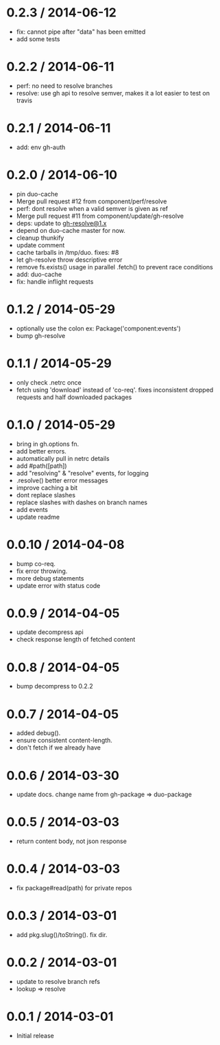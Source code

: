 
0.2.3 / 2014-06-12
==================

 * fix: cannot pipe after "data" has been emitted
 * add some tests

0.2.2 / 2014-06-11
==================

 * perf: no need to resolve branches
 * resolve: use gh api to resolve semver, makes it a lot easier to test on travis

0.2.1 / 2014-06-11
==================

 * add: env gh-auth

0.2.0 / 2014-06-10
==================

 * pin duo-cache
 * Merge pull request #12 from component/perf/resolve
 * perf: dont resolve when a valid semver is given as ref
 * Merge pull request #11 from component/update/gh-resolve
 * deps: update to gh-resolve@1.x
 * depend on duo-cache master for now.
 * cleanup thunkify
 * update comment
 * cache tarballs in /tmp/duo. fixes: #8
 * let gh-resolve throw descriptive error
 * remove fs.exists() usage in parallel .fetch() to prevent race conditions
 * add: duo-cache
 * fix: handle inflight requests

0.1.2 / 2014-05-29
==================

 * optionally use the colon ex: Package('component:events')
 * bump gh-resolve

0.1.1 / 2014-05-29
==================

 * only check .netrc once
 * fetch using 'download' instead of 'co-req'. fixes inconsistent dropped requests and half downloaded packages

0.1.0 / 2014-05-29
==================

 * bring in gh.options fn.
 * add better errors.
 * automatically pull in netrc details
 * add #path([path])
 * add "resolving" & "resolve" events, for logging
 * .resolve() better error messages
 * improve caching a bit
 * dont replace slashes
 * replace slashes with dashes on branch names
 * add events
 * update readme

0.0.10 / 2014-04-08
==================

 * bump co-req.
 * fix error throwing.
 * more debug statements
 * update error with status code

0.0.9 / 2014-04-05
==================

 * update decompress api
 * check response length of fetched content

0.0.8 / 2014-04-05
==================

 * bump decompress to 0.2.2

0.0.7 / 2014-04-05
==================

 * added debug().
 * ensure consistent content-length.
 * don't fetch if we already have

0.0.6 / 2014-03-30
==================

 * update docs. change name from gh-package => duo-package

0.0.5 / 2014-03-03
==================

 * return content body, not json response

0.0.4 / 2014-03-03
==================

 * fix package#read(path) for private repos

0.0.3 / 2014-03-01
==================

 * add pkg.slug()/toString(). fix dir.

0.0.2 / 2014-03-01
==================

 * update to resolve branch refs
 * lookup => resolve

0.0.1 / 2014-03-01
==================

 * Initial release
